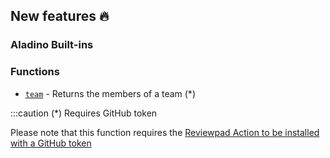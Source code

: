 ## New features :fire: 

### Aladino Built-ins

### Functions
- [`team`](/reviewpad-file-specification/aladino-specification/aladino-built-ins#team) - Returns the members of a team (*)

:::caution (*) Requires GitHub token

Please note that this function requires the [Reviewpad Action to be installed with a GitHub token](/installation/install-reviewpad-github-action-with-a-github-token.md)
